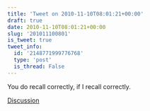 ```yaml
---
title: 'Tweet on 2010-11-10T08:01:21+00:00'
draft: true
date: 2010-11-10T08:01:21+00:00
slug: '201011100801'
is_tweet: true
tweet_info:
  id: '2148771999776768'
  type: 'post'
  is_thread: False
---
```




You do recall correctly, if I recall correctly.

[Discussion](https://x.com/sytelus/status/2148771999776768)
